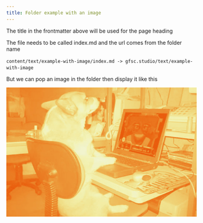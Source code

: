 ```yaml
---
title: Folder example with an image
---
```


The title in the frontmatter above will be used for the page heading

The file needs to be called index.md and the url comes from the folder name

`content/text/example-with-image/index.md -> gfsc.studio/text/example-with-image`

But we can pop an image in the folder then display it like this

![dog using a computer](Dog-using-computer.jpg)
